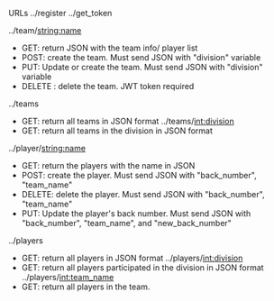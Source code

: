 URLs
../register
../get_token

../team/<string:name>
  - GET: return JSON with the team info/ player list
  - POST: create the team. Must send JSON with "division" variable
  - PUT: Update or create the team. Must send JSON with "division" variable
  - DELETE : delete the team. JWT token required

../teams
  - GET: return all teams in JSON format
../teams/<int:division>
  - GET: return all teams in the division in JSON format

../player/<string:name>
  - GET: return the players with the name in JSON
  - POST: create the player. Must send JSON with "back_number", "team_name"
  - DELETE: delete the player. Must send JSON with "back_number", "team_name"
  - PUT: Update the player's back number. Must send JSON with "back_number", "team_name", and "new_back_number"

../players
  - GET: return all players in JSON format
../players/<int:division>
  - GET: return all players participated in the division in JSON format
../players/<int:team_name>
  - GET: return all players in the team.
